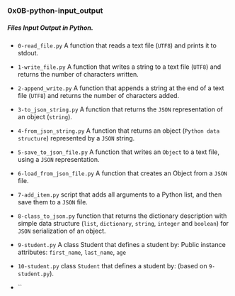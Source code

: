 ### 0x0B-python-input_output

##### Files Input Output in Python.

* `0-read_file.py` A function that reads a text file (`UTF8`) and prints it to stdout.

* `1-write_file.py` A function that writes a string to a text file (`UTF8`) and returns the number of characters written.

* `2-append_write.py` A function that appends a string at the end of a text file (`UTF8`) and returns the number of characters added.

* `3-to_json_string.py` A function that returns the `JSON` representation of an object (`string`).

* `4-from_json_string.py` A function that returns an object (`Python data structure`) represented by a `JSON` string.

* `5-save_to_json_file.py` A function that writes an `Object` to a text file, using a `JSON` representation.

* `6-load_from_json_file.py` A function that creates an Object from a `JSON` file.

* `7-add_item.py` script that adds all arguments to a Python list, and then save them to a `JSON` file.

* `8-class_to_json.py` function that returns the dictionary description with simple data structure (`list`, `dictionary`, `string`, `integer` and `boolean`) for `JSON` serialization of an object.

* `9-student.py` A class Student that defines a student by:
    Public instance attributes: `first_name`, `last_name`, `age`

* `10-student.py` class `Student` that defines a student by: (based on `9-student.py`).

* ``